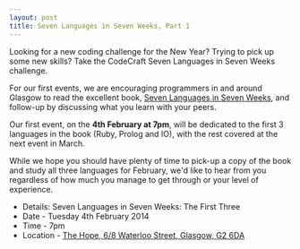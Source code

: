 ```yaml
---
layout: post
title: Seven Languages in Seven Weeks, Part 1
---
```


Looking for a new coding challenge for the New Year? Trying to pick up some new skills? Take the CodeCraft Seven Languages in Seven Weeks challenge.

For our first events, we are encouraging programmers in and around Glasgow to read the excellent book, [Seven Languages in Seven Weeks](http://www.amazon.co.uk/dp/193435659X/), and follow-up by discussing what you learn with your peers.

Our first event, on the **4th February at 7pm**, will be dedicated to the first 3 languages in the book (Ruby, Prolog and IO), with the rest covered at the next event in March.

While we hope you should have plenty of time to pick-up a copy of the book and study all three languages for February, we'd like to hear from you regardless of how much you manage to get through or your level of experience.

* Details: Seven Languages in Seven Weeks: The First Three
* Date - Tuesday 4th February 2014
* Time - 7pm
* Location - [The Hope, 6/8 Waterloo Street, Glasgow, G2 6DA](http://goo.gl/maps/N8vCM)
